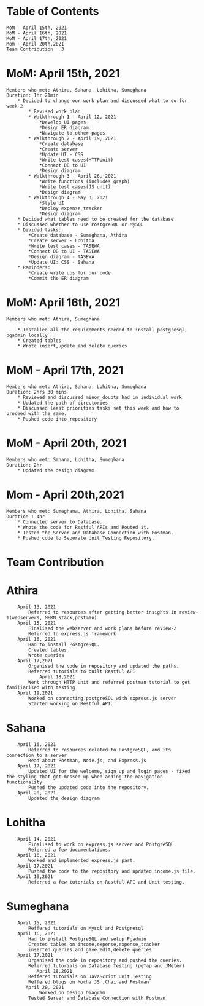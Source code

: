 # Table of Contents
	MoM - April 15th, 2021	
	MoM - April 16th, 2021	 
	MoM - April 17th, 2021	
	Mom - April 20th,2021   
	Team Contribution	3

# MoM: April 15th, 2021

	Members who met: Athira, Sahana, Lohitha, Sumeghana
	Duration: 1hr 21min
		* Decided to change our work plan and discussed what to do for week 2
			* Revised work plan
			* Walkthrough 1 - April 12, 2021
				*Develop UI pages
				*Design ER diagram
				*Navigate to other pages
			* Walkthrough 2 - April 19, 2021
				*Create database
				*Create server
				*Update UI - CSS
				*Write test cases(HTTPUnit)
				*Connect DB to UI
				*Design diagram
			* Walkthrough 3 - April 26, 2021
				*Write functions (includes graph)
				*Write test cases(JS unit)
				*Design diagram
			* Walkthrough 4 - May 3, 2021
				*Style UI
				*Deploy expense tracker
				*Design diagram
		* Decided what tables need to be created for the database
		* Discussed whether to use PostgreSQL or MySQL
		* Divided tasks:
			*Create database - Sumeghana, Athira
			*Create server - Lohitha
			*Write test cases - TASEWA
			*Connect DB to UI - TASEWA
			*Design diagram - TASEWA
			*Update UI: CSS - Sahana
		* Reminders:
			*Create write ups for our code
			*Commit the ER diagram


# MoM: April 16th, 2021
      
	Members who met: Athira, Sumeghana
	
		* Installed all the requirements needed to install postgresql, pgadmin locally
		* Created tables
		* Wrote insert,update and delete queries
	
# MoM - April 17th, 2021

	Members who met: Athira, Sahana, Lohitha, Sumeghana
	Duration: 2hrs 30 mins
		* Reviewed and discussed minor doubts had in individual work
		* Updated the path of directories
		* Discussed least priorities tasks set this week and how to proceed with the same.
		* Pushed code into repository

# MoM - April 20th, 2021
	Members who met: Sahana, Lohitha, Sumeghana
	Duration: 2hr
		* Updated the design diagram
	
# Mom - April 20th,2021
	Members who met: Sumeghana, Athira, Lohitha, Sahana
	Duration : 4hr
		* Connected server to Database.
		* Wrote the code for Restful APIs and Routed it.
		* Tested the Server and Database Connection with Postman.
		* Pushed code to Seperate Unit_Testing Repository.
			
# Team Contribution 

# Athira
		April 13, 2021
			Referred to resources after getting better insights in review-1(webservers, MERN stack,postman)
		April 15, 2021
			Finalised the webserver and work plans before review-2
			Referred to express.js framework 
		April 16, 2021
			Had to install PostgreSQL.
			Created tables
			Wrote queries
		April 17,2021
			Organised the code in repository and updated the paths.
			Referred tutorials to built Restful API
                April 18,2021
			Went through HTTP unit and referred postman tutorial to get familiarised with testing
		April 19,2021
			Worked on connecting postgreSQL with express.js server
			Started working on Restful API.
			
# Sahana
		April 16. 2021
			Referred to resources related to PostgreSQL, and its connection to a server
			Read about Postman, Node.js, and Express.js
		April 17, 2021
			Updated UI for the welcome, sign up and login pages - fixed the styling that got messed up when adding the navigation functionality
			Pushed the updated code into the repository.
		April 20, 2021
			Updated the design diagram

# Lohitha
		April 14, 2021
			Finalised to work on express.js server and PostgreSQL.
			Referred a few documentations.
		April 16, 2021
			Worked and implemented express.js part.
		April 17,2021
			Pushed the code to the repository and updated income.js file.
		April 19,2021
			Referred a few tutorials on Restful API and Unit testing.			

# Sumeghana
		
		April 15, 2021
			Reffered tutorials on Mysql and Postgresql
		April 16, 2021
			Had to install PostgreSQL and setup Pgadmin
			Created tables on income,expense,expense_tracker
			inserted queries and gave edit,delete queries
		April 17,2021
			Organised the code in repository and pushed the queries.
			Referred tutorials on Database Testing (pgTap and JMeter)
               April 18,2021
			Reffered tutorials on JavaScript Unit Testing
			Reffered blogs on Mocha JS ,Chai and Postman
 	       April 20, 2021
	       		Worked on Design Diagram
			Tested Server and Database Connection with Postman
